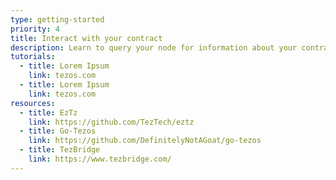```yaml
---
type: getting-started
priority: 4
title: Interact with your contract
description: Learn to query your node for information about your contracts. Start building applications.
tutorials:
  - title: Lorem Ipsum
    link: tezos.com
  - title: Lorem Ipsum
    link: tezos.com
resources:
  - title: EzTz
    link: https://github.com/TezTech/eztz
  - title: Go-Tezos
    link: https://github.com/DefinitelyNotAGoat/go-tezos
  - title: TezBridge
    link: https://www.tezbridge.com/
---
```


